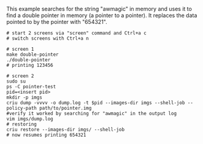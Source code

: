 This example searches for the string "awmagic" in memory and uses it to find
a double pointer in memory (a pointer to a pointer).  It replaces the data
pointed to by the pointer with "654321".

```
# start 2 screens via "screen" command and Ctrl+a c
# switch screens with Ctrl+a n

# screen 1
make double-pointer
./double-pointer
# printing 123456

# screen 2
sudo su
ps -C pointer-test
pid=<insert pid>
mkdir -p imgs
criu dump -vvvv -o dump.log -t $pid --images-dir imgs --shell-job --policy-path path/to/pointer.img
#verify it worked by searching for "awmagic" in the output log
vim imgs/dump.log
# restoring
criu restore --images-dir imgs/ --shell-job
# now resumes printing 654321
```
